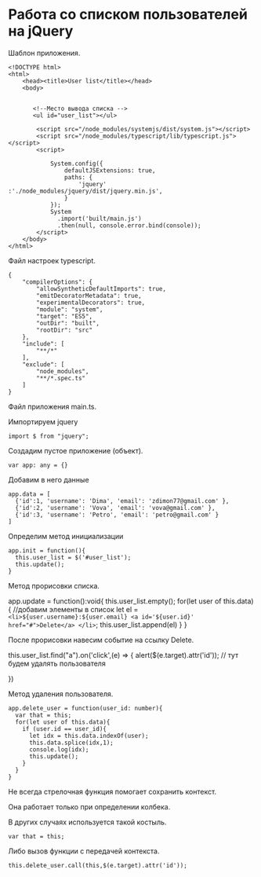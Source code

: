 # Работа со списком пользователей на jQuery


Шаблон приложения.

    <!DOCTYPE html>
    <html>
        <head><title>User list</title></head>
        <body>


           <!--Место вывода списка -->
           <ul id="user_list"></ul>

            <script src="/node_modules/systemjs/dist/system.js"></script>
            <script src="/node_modules/typescript/lib/typescript.js"></script>
            <script>

                System.config({
                    defaultJSExtensions: true,
                    paths: {
                        'jquery' :'./node_modules/jquery/dist/jquery.min.js',
                    }
                });
                System
                  .import('built/main.js')
                  .then(null, console.error.bind(console));       
            </script>
        </body>
    </html>


Файл настроек typescript.


    {
        "compilerOptions": {
            "allowSyntheticDefaultImports": true,
            "emitDecoratorMetadata": true,
            "experimentalDecorators": true,
            "module": "system",
            "target": "ES5",
            "outDir": "built",
            "rootDir": "src"
        },
        "include": [
            "**/*"
        ],
        "exclude": [
            "node_modules",
            "**/*.spec.ts"
        ]    
    }


Файл приложения main.ts.

Импортируем jquery

    import $ from "jquery";


Создадим пустое приложение (объект).


    var app: any = {}
    
Добавим в него данные 

    app.data = [
      {'id':1, 'username': 'Dima', 'email': 'zdimon77@gmail.com' },
      {'id':2, 'username': 'Vova', 'email': 'vova@gmail.com' },
      {'id':3, 'username': 'Petro', 'email': 'petro@gmail.com' }
    ]    
    
    
Определим метод инициализации

    app.init = function(){
      this.user_list = $('#user_list');
      this.update();
    }    
        
        
Метод прорисовки списка.

app.update = function():void{
  this.user_list.empty();
  for(let user of this.data){
        //добавим элементы в список
        let el = `<li>${user.username}:${user.email}
        <a id='${user.id}' href="#">Delete</a>
        </li>`;
        this.user_list.append(el) 
    }
  }    
    
После прорисовки навесим событие на ссылку Delete.    
    
  this.user_list.find("a").on('click',(e) => {
    alert($(e.target).attr('id'));
    // тут будем удалять пользователя
    
  })    
    
    
Метод удаления пользователя.

    app.delete_user = function(user_id: number){
      var that = this;
      for(let user of this.data){
        if (user.id == user_id){
          let idx = this.data.indexOf(user);
          this.data.splice(idx,1);
          console.log(idx);
          this.update();
        } 
      }
    }    

Не всегда стрелочная функция помогает сохранить контекст.

Она работает только при определении колбека.    

В других случаях используется такой костыль.

    var that = this;

Либо вызов функции с передачей контекста.

    this.delete_user.call(this,$(e.target).attr('id'));
    
    
    
    


